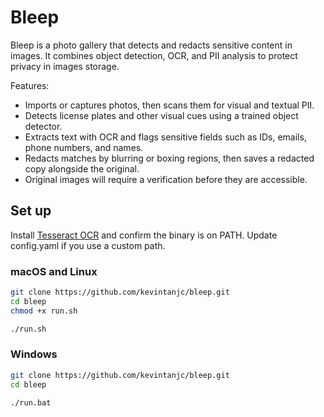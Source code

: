 # Bleep

Bleep is a photo gallery that detects and redacts sensitive content in images. It combines object detection, OCR, and PII analysis to protect privacy in images storage.

Features:
- Imports or captures photos, then scans them for visual and textual PII.
- Detects license plates and other visual cues using a trained object detector.
- Extracts text with OCR and flags sensitive fields such as IDs, emails, phone numbers, and names.
- Redacts matches by blurring or boxing regions, then saves a redacted copy alongside the original.
- Original images will require a verification before they are accessible.


## Set up

Install [Tesseract OCR](https://github.com/tesseract-ocr/tessdoc) and confirm the binary is on PATH. Update config.yaml if you use a custom path.

### macOS and Linux
```bash
git clone https://github.com/kevintanjc/bleep.git
cd bleep
chmod +x run.sh

./run.sh
```

### Windows
```bash
git clone https://github.com/kevintanjc/bleep.git
cd bleep

./run.bat
```
